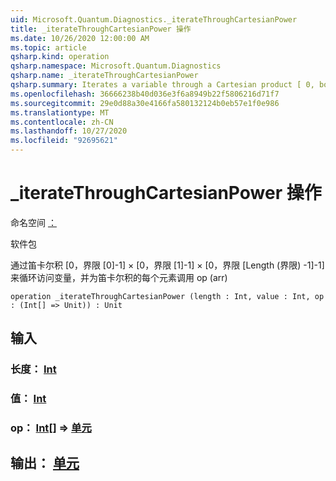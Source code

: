```yaml
---
uid: Microsoft.Quantum.Diagnostics._iterateThroughCartesianPower
title: _iterateThroughCartesianPower 操作
ms.date: 10/26/2020 12:00:00 AM
ms.topic: article
qsharp.kind: operation
qsharp.namespace: Microsoft.Quantum.Diagnostics
qsharp.name: _iterateThroughCartesianPower
qsharp.summary: Iterates a variable through a Cartesian product [ 0, bounds[0]-1 ] × [ 0, bounds[1]-1 ] × [ 0, bounds[Length(bounds)-1]-1 ] and calls op(arr) for every element of the Cartesian product
ms.openlocfilehash: 36666238b40d036e3f6a8949b22f5806216d71f7
ms.sourcegitcommit: 29e0d88a30e4166fa580132124b0eb57e1f0e986
ms.translationtype: MT
ms.contentlocale: zh-CN
ms.lasthandoff: 10/27/2020
ms.locfileid: "92695621"
---
```

# <a name="_iteratethroughcartesianpower-operation"></a>_iterateThroughCartesianPower 操作

命名空间 [：](xref:Microsoft.Quantum.Diagnostics)

软件包 [](https://nuget.org/packages/)


通过笛卡尔积 [0，界限 [0]-1] × [0，界限 [1]-1] × [0，界限 [Length (界限) -1]-1] 来循环访问变量，并为笛卡尔积的每个元素调用 op (arr) 

```qsharp
operation _iterateThroughCartesianPower (length : Int, value : Int, op : (Int[] => Unit)) : Unit
```


## <a name="input"></a>输入

### <a name="length--int"></a>长度： [Int](xref:microsoft.quantum.lang-ref.int)




### <a name="value--int"></a>值： [Int](xref:microsoft.quantum.lang-ref.int)




### <a name="op--int--unit"></a>op： [Int](xref:microsoft.quantum.lang-ref.int)[] => [单元](xref:microsoft.quantum.lang-ref.unit) 





## <a name="output--unit"></a>输出： [单元](xref:microsoft.quantum.lang-ref.unit)

